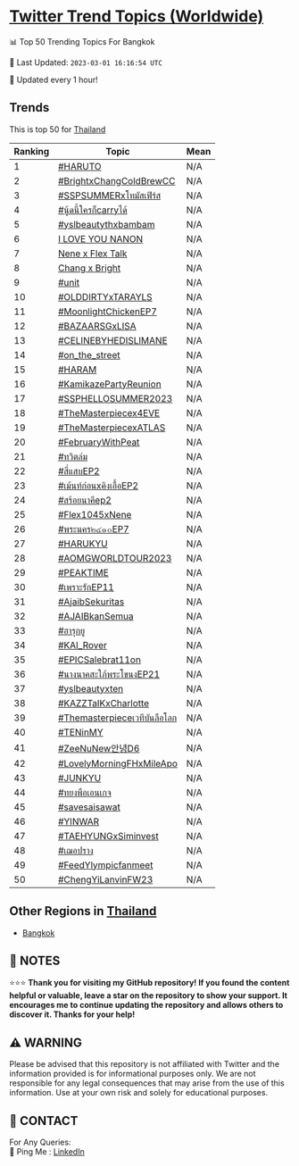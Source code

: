 [Twitter Trend Topics (Worldwide)](https://github.com/ErcinDedeoglu/Twitter-Trend-Topics)
==========


📊 Top 50 Trending Topics For Bangkok

📆 Last Updated: `2023-03-01 16:16:54 UTC`

🔧 Updated every 1 hour!


## Trends

This is top 50 for [Thailand](</Thailand>)

| Ranking | Topic | Mean |
| ------- | ------------ | ------------ |
| 1 | [#HARUTO](http://twitter.com/search?q=%23HARUTO) | N/A |
| 2 | [#BrightxChangColdBrewCC](http://twitter.com/search?q=%23BrightxChangColdBrewCC) | N/A |
| 3 | [#SSPSUMMERxโทมัสเฟิร์ส](http://twitter.com/search?q=%23SSPSUMMERx%e0%b9%82%e0%b8%97%e0%b8%a1%e0%b8%b1%e0%b8%aa%e0%b9%80%e0%b8%9f%e0%b8%b4%e0%b8%a3%e0%b9%8c%e0%b8%aa) | N/A |
| 4 | [#นู้ดนี้ใครก็carryได้](http://twitter.com/search?q=%23%e0%b8%99%e0%b8%b9%e0%b9%89%e0%b8%94%e0%b8%99%e0%b8%b5%e0%b9%89%e0%b9%83%e0%b8%84%e0%b8%a3%e0%b8%81%e0%b9%87carry%e0%b9%84%e0%b8%94%e0%b9%89) | N/A |
| 5 | [#yslbeautythxbambam](http://twitter.com/search?q=%23yslbeautythxbambam) | N/A |
| 6 | [I LOVE YOU NANON](http://twitter.com/search?q=I+LOVE+YOU+NANON) | N/A |
| 7 | [Nene x Flex Talk](http://twitter.com/search?q=Nene+x+Flex+Talk) | N/A |
| 8 | [Chang x Bright](http://twitter.com/search?q=Chang+x+Bright) | N/A |
| 9 | [#unit](http://twitter.com/search?q=%23unit) | N/A |
| 10 | [#OLDDIRTYxTARAYLS](http://twitter.com/search?q=%23OLDDIRTYxTARAYLS) | N/A |
| 11 | [#MoonlightChickenEP7](http://twitter.com/search?q=%23MoonlightChickenEP7) | N/A |
| 12 | [#BAZAARSGxLISA](http://twitter.com/search?q=%23BAZAARSGxLISA) | N/A |
| 13 | [#CELINEBYHEDISLIMANE](http://twitter.com/search?q=%23CELINEBYHEDISLIMANE) | N/A |
| 14 | [#on_the_street](http://twitter.com/search?q=%23on_the_street) | N/A |
| 15 | [#HARAM](http://twitter.com/search?q=%23HARAM) | N/A |
| 16 | [#KamikazePartyReunion](http://twitter.com/search?q=%23KamikazePartyReunion) | N/A |
| 17 | [#SSPHELLOSUMMER2023](http://twitter.com/search?q=%23SSPHELLOSUMMER2023) | N/A |
| 18 | [#TheMasterpiecex4EVE](http://twitter.com/search?q=%23TheMasterpiecex4EVE) | N/A |
| 19 | [#TheMasterpiecexATLAS](http://twitter.com/search?q=%23TheMasterpiecexATLAS) | N/A |
| 20 | [#FebruaryWithPeat](http://twitter.com/search?q=%23FebruaryWithPeat) | N/A |
| 21 | [#ทวิตล่ม](http://twitter.com/search?q=%23%e0%b8%97%e0%b8%a7%e0%b8%b4%e0%b8%95%e0%b8%a5%e0%b9%88%e0%b8%a1) | N/A |
| 22 | [#สี่แสบEP2](http://twitter.com/search?q=%23%e0%b8%aa%e0%b8%b5%e0%b9%88%e0%b9%81%e0%b8%aa%e0%b8%9aEP2) | N/A |
| 23 | [#เม้นท์ก่อนxคิงเอื้อEP2](http://twitter.com/search?q=%23%e0%b9%80%e0%b8%a1%e0%b9%89%e0%b8%99%e0%b8%97%e0%b9%8c%e0%b8%81%e0%b9%88%e0%b8%ad%e0%b8%99x%e0%b8%84%e0%b8%b4%e0%b8%87%e0%b9%80%e0%b8%ad%e0%b8%b7%e0%b9%89%e0%b8%adEP2) | N/A |
| 24 | [#สร้อยนาคีep2](http://twitter.com/search?q=%23%e0%b8%aa%e0%b8%a3%e0%b9%89%e0%b8%ad%e0%b8%a2%e0%b8%99%e0%b8%b2%e0%b8%84%e0%b8%b5ep2) | N/A |
| 25 | [#Flex1045xNene](http://twitter.com/search?q=%23Flex1045xNene) | N/A |
| 26 | [#พระนคร๒๔๑๐EP7](http://twitter.com/search?q=%23%e0%b8%9e%e0%b8%a3%e0%b8%b0%e0%b8%99%e0%b8%84%e0%b8%a3%e0%b9%92%e0%b9%94%e0%b9%91%e0%b9%90EP7) | N/A |
| 27 | [#HARUKYU](http://twitter.com/search?q=%23HARUKYU) | N/A |
| 28 | [#AOMGWORLDTOUR2023](http://twitter.com/search?q=%23AOMGWORLDTOUR2023) | N/A |
| 29 | [#PEAKTIME](http://twitter.com/search?q=%23PEAKTIME) | N/A |
| 30 | [#เพราะรักEP11](http://twitter.com/search?q=%23%e0%b9%80%e0%b8%9e%e0%b8%a3%e0%b8%b2%e0%b8%b0%e0%b8%a3%e0%b8%b1%e0%b8%81EP11) | N/A |
| 31 | [#AjaibSekuritas](http://twitter.com/search?q=%23AjaibSekuritas) | N/A |
| 32 | [#AJAIBkanSemua](http://twitter.com/search?q=%23AJAIBkanSemua) | N/A |
| 33 | [#ฮารุกยู](http://twitter.com/search?q=%23%e0%b8%ae%e0%b8%b2%e0%b8%a3%e0%b8%b8%e0%b8%81%e0%b8%a2%e0%b8%b9) | N/A |
| 34 | [#KAI_Rover](http://twitter.com/search?q=%23KAI_Rover) | N/A |
| 35 | [#EPICSalebrat11on](http://twitter.com/search?q=%23EPICSalebrat11on) | N/A |
| 36 | [#นางนาคสะใภ้พระโขนงEP21](http://twitter.com/search?q=%23%e0%b8%99%e0%b8%b2%e0%b8%87%e0%b8%99%e0%b8%b2%e0%b8%84%e0%b8%aa%e0%b8%b0%e0%b9%83%e0%b8%a0%e0%b9%89%e0%b8%9e%e0%b8%a3%e0%b8%b0%e0%b9%82%e0%b8%82%e0%b8%99%e0%b8%87EP21) | N/A |
| 37 | [#yslbeautyxten](http://twitter.com/search?q=%23yslbeautyxten) | N/A |
| 38 | [#KAZZTalKxCharlotte](http://twitter.com/search?q=%23KAZZTalKxCharlotte) | N/A |
| 39 | [#Themasterpieceเวทีบันลือโลก](http://twitter.com/search?q=%23Themasterpiece%e0%b9%80%e0%b8%a7%e0%b8%97%e0%b8%b5%e0%b8%9a%e0%b8%b1%e0%b8%99%e0%b8%a5%e0%b8%b7%e0%b8%ad%e0%b9%82%e0%b8%a5%e0%b8%81) | N/A |
| 40 | [#TENinMY](http://twitter.com/search?q=%23TENinMY) | N/A |
| 41 | [#ZeeNuNew안녕D6](http://twitter.com/search?q=%23ZeeNuNew%ec%95%88%eb%85%95D6) | N/A |
| 42 | [#LovelyMorningFHxMileApo](http://twitter.com/search?q=%23LovelyMorningFHxMileApo) | N/A |
| 43 | [#JUNKYU](http://twitter.com/search?q=%23JUNKYU) | N/A |
| 44 | [#ทยงพือเอนเกจ](http://twitter.com/search?q=%23%e0%b8%97%e0%b8%a2%e0%b8%87%e0%b8%9e%e0%b8%b7%e0%b8%ad%e0%b9%80%e0%b8%ad%e0%b8%99%e0%b9%80%e0%b8%81%e0%b8%88) | N/A |
| 45 | [#savesaisawat](http://twitter.com/search?q=%23savesaisawat) | N/A |
| 46 | [#YINWAR](http://twitter.com/search?q=%23YINWAR) | N/A |
| 47 | [#TAEHYUNGxSiminvest](http://twitter.com/search?q=%23TAEHYUNGxSiminvest) | N/A |
| 48 | [#เฌอปราง](http://twitter.com/search?q=%23%e0%b9%80%e0%b8%8c%e0%b8%ad%e0%b8%9b%e0%b8%a3%e0%b8%b2%e0%b8%87) | N/A |
| 49 | [#FeedYlympicfanmeet](http://twitter.com/search?q=%23FeedYlympicfanmeet) | N/A |
| 50 | [#ChengYiLanvinFW23](http://twitter.com/search?q=%23ChengYiLanvinFW23) | N/A |



## Other Regions in [Thailand](</Thailand>)

* [Bangkok](</Thailand/Bangkok.md>)



## 📝 NOTES

⭐⭐⭐ **Thank you for visiting my GitHub repository! If you found the content helpful or valuable, leave a star on the repository to show your support. It encourages me to continue updating the repository and allows others to discover it. Thanks for your help!**


## ⚠️ WARNING

Please be advised that this repository is not affiliated with Twitter and the information provided is for informational purposes only. We are not responsible for any legal consequences that may arise from the use of this information. Use at your own risk and solely for educational purposes.


## 📨 CONTACT

 For Any Queries:  
            🏓 Ping Me : [LinkedIn](https://www.linkedin.com/in/ercindedeoglu/)
